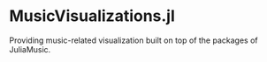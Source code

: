 # MusicVisualizations.jl
Providing music-related visualization built on top of the packages of JuliaMusic.
